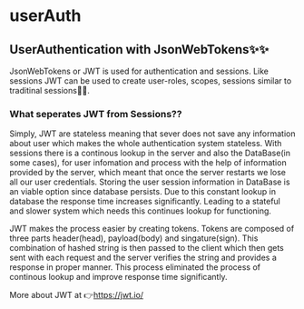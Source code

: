 # userAuth

## UserAuthentication with JsonWebTokens✨✨

JsonWebTokens or JWT is used for authentication and sessions. Like sessions JWT can be used to create user-roles, scopes, sessions similar to traditinal sessions🦾🦾.

### What seperates JWT from Sessions??

Simply, JWT are stateless meaning that sever does not save any information about user which makes the whole authentication system stateless.
With sessions there is a continous lookup in the server and also the DataBase(in some cases), for user infomation and process with the help of information provided by the server, which meant that once the server restarts we lose all our user credentials. Storing the user session information in DataBase is an  viable option since database persists. Due to this constant lookup in database the response time increases significantly. Leading to a stateful and slower system which needs this continues lookup for functioning.

JWT makes the process easier by creating tokens. Tokens are composed of three parts header(head), payload(body) and singature(sign). This combination of hashed string is then passed to the client which then gets sent with each request and the server verifies the string and provides a response in proper manner. This process eliminated the process of continous lookup and improve response time significantly. 

More about JWT at 👉https://jwt.io/
